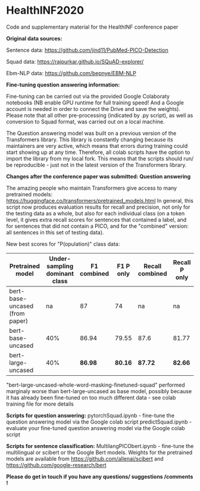 # HealthINF2020
Code and supplementary material for the HealthINF conference paper

**Original data sources:**

Sentence data: https://github.com/jind11/PubMed-PICO-Detection

Squad data: https://rajpurkar.github.io/SQuAD-explorer/

Ebm-NLP data: https://github.com/bepnye/EBM-NLP

**Fine-tuning question answering information:**

Fine-tuning can be carried out via the provided Google Colaboraty notebooks (NB enable GPU runtime for full training speed! And a Google account is needed in order to connect the Drive and save the weights). Please note that all other pre-processing (indicated by .py script), as well as conversion to Squad format, was carried out on a local machine.

The Question answering model was built on a previous version of the Transformers library. This library is constantly changing because its maintainers are very active, which means that errors during training could start showing up at any time. Therefore, all colab scripts have the option to import the library from my local fork. This means that the scripts should run/ be reproducible - just not in the latest version of the Transformers library. 

**Changes after the conference paper was submitted: Question answering**

The amazing people who maintain Transformers give access to many pretrained models: https://huggingface.co/transformers/pretrained_models.html 
In general, this script now produces evaluation results for recall and precision, not only for the testing data as a whole, but also for each individual class (on a token level, it gives extra recall scores for sentences that contained a label, and for sentences that did not contain a PICO, and for the "combined" version: all sentences in this set of testing data).

New best scores for "P(opulation)" class data:


Pretrained model | Under-sampling dominant class | F1 combined | F1 P only | Recall combined | Recall P only
--- | --- | ---| --- | --- | ---
bert-base-uncased (from paper) | na | 87| 74 | na | na
bert-base-uncased | 40% | 86.94| 79.55 | 87.6 | 81.77
bert-large-uncased | 40% | **86.98**| **80.16** | **87.72** | **82.66**


"bert-large-uncased-whole-word-masking-finetuned-squad" performed marginaly worse than bert-large-uncased as base model, possibly because it has already been fine-tuned on too much different data - see colab training file for more details


**Scripts for question answering:**
pytorchSquad.ipynb - fine-tune the question answering model via the Google colab script
predictSquad.ipynb - evaluate your fine-tuned question answering model via the Google colab script

**Scripts for sentence classification:**
MultilangPICObert.ipynb - fine-tune the multilingual or scibert or the Google Bert models. Weights for the pretrained models are available from https://github.com/allenai/scibert and https://github.com/google-research/bert

**Please do get in touch if you have any questions/ suggestions /comments !** 


